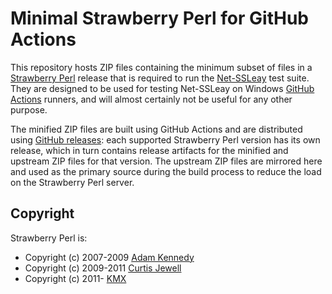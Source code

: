 # Minimal Strawberry Perl for GitHub Actions

This repository hosts ZIP files containing the minimum subset of files in a
[Strawberry Perl](https://strawberryperl.com) release that is required to run
the [Net-SSLeay](https://github.com/radiator-software/p5-net-ssleay) test suite.
They are designed to be used for testing Net-SSLeay on Windows
[GitHub Actions](https://github.com/features/actions) runners, and will almost
certainly not be useful for any other purpose.

The minified ZIP files are built using GitHub Actions and are distributed using
[GitHub releases](https://github.com/p5-net-ssleay/ci-strawberry-perl/releases):
each supported Strawberry Perl version has its own release, which in turn
contains release artifacts for the minified and upstream ZIP files for that
version. The upstream ZIP files are mirrored here and used as the primary source
during the build process to reduce the load on the Strawberry Perl server.

## Copyright

Strawberry Perl is:

* Copyright (c) 2007-2009 [Adam Kennedy](mailto:adamk@cpan.org)
* Copyright (c) 2009-2011 [Curtis Jewell](mailto:csjewell@cpan.org)
* Copyright (c) 2011- [KMX](mailto:kmx@cpan.org)
